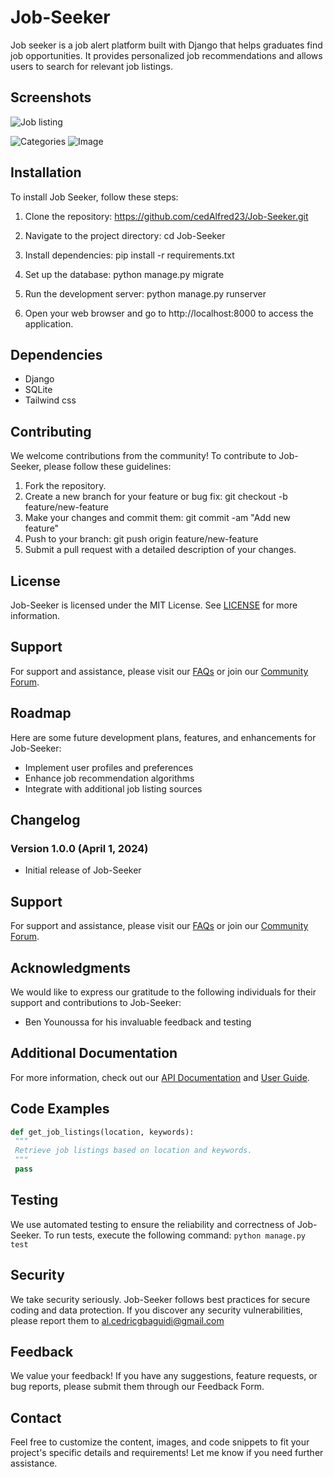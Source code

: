 # **Job-Seeker**

Job seeker is a job alert platform built with Django that helps graduates find job opportunities. It provides personalized job recommendations and allows users to search for relevant job listings.

## Screenshots
![Job listing](https://drive.google.com/file/d/1je7oocoLUK3FZ794Kb5yTbPxaOv8Vhtj/view?usp=sharing)

![Categories](https://myoctocat.com/assets/images/base-octocat.svg)
![Image](https://drive.google.com/file/d/1ebB4SGjCplGli0VBEzhDiO4YAgIPwEJG/view?usp=sharing)

## Installation

To install Job Seeker, follow these steps:

1. Clone the repository:
https://github.com/cedAlfred23/Job-Seeker.git

2. Navigate to the project directory:
cd Job-Seeker

3. Install dependencies:
pip install -r requirements.txt

4. Set up the database:
python manage.py migrate

5. Run the development server:
python manage.py runserver

6. Open your web browser and go to http://localhost:8000 to access the application.

## Dependencies

- Django
- SQLite
- Tailwind css

## Contributing

We welcome contributions from the community! To contribute to Job-Seeker, please follow these guidelines:

1. Fork the repository.
2. Create a new branch for your feature or bug fix:
git checkout -b feature/new-feature
3. Make your changes and commit them:
git commit -am "Add new feature"
4. Push to your branch:
git push origin feature/new-feature
5. Submit a pull request with a detailed description of your changes.

## License

Job-Seeker is licensed under the MIT License. See [LICENSE](LICENSE) for more information.

## Support

For support and assistance, please visit our [FAQs](https://example.com/faqs) or join our [Community Forum](https://example.com/forum).

## Roadmap
Here are some future development plans, features, and enhancements for Job-Seeker:
- Implement user profiles and preferences
- Enhance job recommendation algorithms
- Integrate with additional job listing sources

## Changelog

### Version 1.0.0 (April 1, 2024)
- Initial release of Job-Seeker

## Support

For support and assistance, please visit our [FAQs](https://example.com/faqs) or join our [Community Forum](https://example.com/forum).

## Acknowledgments

We would like to express our gratitude to the following individuals for their support and contributions to Job-Seeker:

- Ben Younoussa for his invaluable feedback and testing

## Additional Documentation
For more information, check out our [API Documentation](https://example.com/api-docs) and [User Guide](https://example.com/user-guide).

## Code Examples

```python
def get_job_listings(location, keywords):
 """
 Retrieve job listings based on location and keywords.
 """
 pass
```

## Testing
We use automated testing to ensure the reliability and correctness of Job-Seeker. To run tests, execute the following command:
```python manage.py test```

## Security
We take security seriously. Job-Seeker follows best practices for secure coding and data protection. If you discover any security vulnerabilities, please report them to al.cedricgbaguidi@gmail.com

## Feedback
We value your feedback! If you have any suggestions, feature requests, or bug reports, please submit them through our Feedback Form.

## Contact
Feel free to customize the content, images, and code snippets to fit your project's specific details and requirements! Let me know if you need further assistance.
